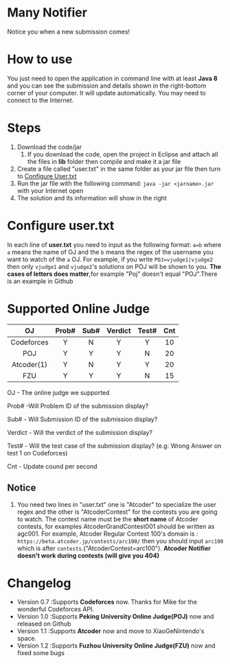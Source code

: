 # Many Notifier
Notice you when a new submission comes!
# How to use
You just need to open the application in command line with at least **Java 8** and you can see the submission and details shown in the right-bottom corner of your computer. It will update automatically. You may need to connect to the Internet. 
# Steps 
1. Download the code/jar
    1. If you download the code, open the project in Eclipse and attach all the files in **lib** folder then compile and make it a jar file
2. Create a file called "user.txt" in the same folder as your jar file then turn to <a href="#Configure">Configure User.txt</a>
3. Run the jar file with the following command: `java -jar <jarname>.jar` with your Internet open
4. The solution and its information will show in the right

<h1 id="Configure">Configure user.txt</h1>

In each line of **user.txt** you need to input as the following format: `a=b` where `a` means the name of OJ and the `b` means the regex of the username you want to watch of the `a` OJ. For example, if you write `POJ=vjudge1|vjudge2` then only `vjudge1` and `vjudge2`'s solutions on POJ will be shown to you. **The cases of letters does matter**,for example "Poj" doesn't equal "POJ".There is an example in Github

# Supported Online Judge
| OJ | Prob# | Sub# | Verdict | Test# | Cnt |
| :-: |:-: | :-: | :-: | :-: | :-: |
|Codeforces|Y|N|Y|Y|10|
|POJ|Y|Y|Y|N|20|
|Atcoder(1)|Y|N|Y|Y|20|
|FZU|Y|Y|Y|N|15|

OJ - The online judge we supported

Prob# -Will Problem ID of the submission display?

Sub# - Will Submission ID of the submission display?

Verdict - Will the verdict of the submission display?

Test# - Will the test case of the submission display? (e.g: Wrong Answer on test 1 on Codeforces)

Cnt - Update cound per second

## Notice
1. You need two lines in "user.txt" one is "Atcoder" to specialize the user regex and the other is "AtcoderContest" for the contests you are going to watch. The contest name must be the **short name** of Atcoder contests, for examples AtcoderGrandContest001 should be written as agc001. For example, Atcoder Regular Contest 100's domain is : `https://beta.atcoder.jp/contests/arc100/` then you should input `arc100` which is after `contests`.("AtcoderContest=arc100"). **Atcoder Notifier  doesn't work during contests (will give you 404)** 

# Changelog
- Version 0.7 :Supports **Codeforces** now. Thanks for Mike for the wonderful Codeforces API.
- Version 1.0 :Supports **Peking University Online Judge(POJ)** now and released on Github
- Version 1.1 :Supports **Atcoder** now and move to XiaoGeNintendo's space.
- Version 1.2 :Supports **Fuzhou University Online Judge(FZU)** now and fixed some bugs